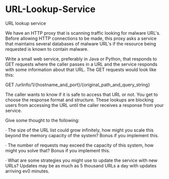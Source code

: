 # URL-Lookup-Service
URL lookup service

We have an HTTP proxy that is scanning traffic looking for malware URL's. Before allowing HTTP connections to be made, this proxy asks a service that maintains several databases of malware URL's if the resource being requested is known to contain malware.

Write a small web service, preferably in Java or Python, that responds to GET requests where the caller passes in a URL and the service responds with some information about that URL. The GET requests would look like this:

  GET /urlinfo/1/{hostname_and_port}/{original_path_and_query_string}

The caller wants to know if it is safe to access that URL or not. You get to choose the response format and structure. These lookups are blocking users from accessing the URL until the caller receives a response from your service.

Give some thought to the following:

 

· The size of the URL list could grow infinitely, how might you scale this beyond the memory capacity of the system? Bonus if you implement this.

· The number of requests may exceed the capacity of this system, how might you solve that? Bonus if you implement this.

· What are some strategies you might use to update the service with new URLs? Updates may be as much as 5 thousand URLs a day with updates arriving ev0 minutes.

